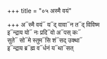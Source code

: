 +++
title = "०५ अस्मै वयं"

+++
अ᳓स्मै वयं᳓ य᳓द् वावा᳓न त᳓द् विविष्म  
इ᳓न्द्राय यो᳓ नः प्रदि᳓वो अ᳓पस् कः᳓  
सुते᳓ सो᳓मे स्तुम᳓सि शं᳓सद् उक्था᳓  
इ᳓न्द्राय ब्र᳓ह्म व᳓र्धनं य᳓था᳓सत्